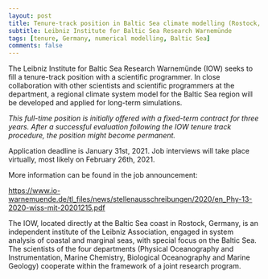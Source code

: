 ```yaml
---
layout: post
title: Tenure-track position in Baltic Sea climate modelling (Rostock, Germany)
subtitle: Leibniz Institute for Baltic Sea Research Warnemünde
tags: [tenure, Germany, numerical modelling, Baltic Sea]
comments: false
---
```

The Leibniz Institute for Baltic Sea Research Warnemünde (IOW) seeks to
fill a tenure-track position with a scientific programmer. In close
collaboration with other scientists and scientific programmers at the
department, a regional climate system model for the Baltic Sea region
will be developed and applied for long-term simulations.

*This full-time position is initially offered with a fixed-term contract
for three years. After a successful evaluation following the IOW tenure
track procedure, the position might become permanent.*

Application deadline is January 31st, 2021. Job interviews will take
place virtually, most likely on February 26th, 2021.

More information can be found in the job announcement:

https://www.io-warnemuende.de/tl_files/news/stellenausschreibungen/2020/en_Phy-13-2020-wiss-mit-20201215.pdf

The IOW, located directly at the Baltic Sea coast in Rostock, Germany,
is an independent institute of the Leibniz Association, engaged in
system analysis of coastal and marginal seas, with special focus on the
Baltic Sea. The scientists of the four departments (Physical
Oceanography and Instrumentation, Marine Chemistry, Biological
Oceanography and Marine Geology) cooperate within the framework of a
joint research program.

